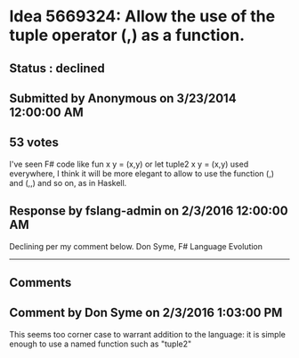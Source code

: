 # Idea 5669324: Allow the use of the tuple operator (,) as a function. #

## Status : declined

## Submitted by Anonymous on 3/23/2014 12:00:00 AM

## 53 votes

I've seen F# code like
fun x y = (x,y)
or
let tuple2 x y = (x,y)
used everywhere, I think it will be more elegant to allow to use the function (,) and (,,) and so on, as in Haskell.



## Response by fslang-admin on 2/3/2016 12:00:00 AM

Declining per my comment below.
Don Syme, F# Language Evolution

------------------------
## Comments


## Comment by Don Syme on 2/3/2016 1:03:00 PM
This seems too corner case to warrant addition to the language: it is simple enough to use a named function such as "tuple2"

